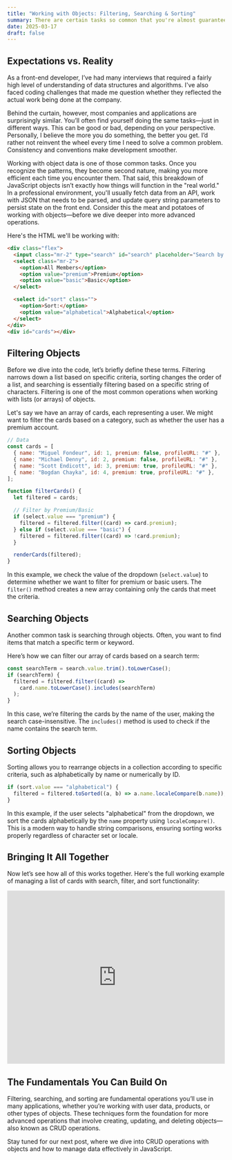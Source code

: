 ```yaml
---
title: "Working with Objects: Filtering, Searching & Sorting"
summary: There are certain tasks so common that you're almost guaranteed to encounter them in any professional environment. One of those is working with objects. In this series, I'm exploring some of the most common ways we work with objects. For this entry, we're starting with filtering, searching, and sorting. Let's dig in.
date: 2025-03-17
draft: false
---
```


<h2>Expectations vs. Reality</h2>
<p>
    As a front-end developer, I’ve had many interviews that required a fairly high level of understanding of data structures and algorithms. I've also faced coding challenges that made me question whether they reflected the actual work being done at the company. 
</p>
<p>
    Behind the curtain, however, most companies and applications are surprisingly similar. You’ll often find yourself doing the same tasks—just in different ways. This can be good or bad, depending on your perspective. Personally, I believe the more you do something, the better you get. I’d rather not reinvent the wheel every time I need to solve a common problem. Consistency and conventions make development smoother.
</p>
<p>
    Working with object data is one of those common tasks. Once you recognize the patterns, they become second nature, making you more efficient each time you encounter them. That said, this breakdown of JavaScript objects isn’t exactly how things will function in the "real world." In a professional environment, you'll usually fetch data from an API, work with JSON that needs to be parsed, and update query string parameters to persist state on the front end. Consider this the meat and potatoes of working with objects—before we dive deeper into more advanced operations.
</p>

<p>Here's the HTML we'll be working with:</p>

```html
<div class="flex">
  <input class="mr-2" type="search" id="search" placeholder="Search by Name" />
  <select class="mr-2">
    <option>All Members</option>
    <option value="premium">Premium</option>
    <option value="basic">Basic</option>
  </select>

  <select id="sort" class="">
    <option>Sort:</option>
    <option value="alphabetical">Alphabetical</option>
  </select>
</div>
<div id="cards"></div>
```

<h2>Filtering Objects</h2>
<p> 
    Before we dive into the code, let’s briefly define these terms. Filtering narrows down a list based on specific criteria, sorting changes the order of a list, and searching is essentially filtering based on a specific string of characters. Filtering is one of the most common operations when working with lists (or arrays) of objects.
</p> 
<p> 
    Let's say we have an array of cards, each representing a user. We might want to filter the cards based on a category, such as whether the user has a premium account. 
</p>

```js
// Data
const cards = [
  { name: "Miguel Fondeur", id: 1, premium: false, profileURL: "#" },
  { name: "Michael Denny", id: 2, premium: false, profileURL: "#" },
  { name: "Scott Endicott", id: 3, premium: true, profileURL: "#" },
  { name: "Bogdan Chayka", id: 4, premium: true, profileURL: "#" },
];
```

```js
function filterCards() {
  let filtered = cards;

  // Filter by Premium/Basic
  if (select.value === "premium") {
    filtered = filtered.filter((card) => card.premium);
  } else if (select.value === "basic") {
    filtered = filtered.filter((card) => !card.premium);
  }

  renderCards(filtered);
}
```

<p> 
    In this example, we check the value of the dropdown (<code>select.value</code>) to determine whether we want to filter for premium or basic users. The <code>filter()</code> method creates a new array containing only the cards that meet the criteria. 
</p> 
<h2>Searching Objects</h2> 
<p>
    Another common task is searching through objects. Often, you want to find items that match a specific term or keyword.
</p> 
<p>Here’s how we can filter our array of cards based on a search term:</p>

```js
const searchTerm = search.value.trim().toLowerCase();
if (searchTerm) {
  filtered = filtered.filter((card) =>
    card.name.toLowerCase().includes(searchTerm)
  );
}
```

<p> 
    In this case, we’re filtering the cards by the name of the user, making the search case-insensitive. The <code>includes()</code> method is used to check if the name contains the search term. 
</p>

<h2>Sorting Objects</h2> 
<p> 
    Sorting allows you to rearrange objects in a collection according to specific criteria, such as alphabetically by name or numerically by ID. 
</p>

```js
if (sort.value === "alphabetical") {
  filtered = filtered.toSorted((a, b) => a.name.localeCompare(b.name));
}
```

<p> 
    In this example, if the user selects "alphabetical" from the dropdown, we sort the cards alphabetically by the <code>name</code> property using <code>localeCompare()</code>. This is a modern way to handle string comparisons, ensuring sorting works properly regardless of character set or locale. 
</p>

<h2>Bringing It All Together</h2> 
<p> 
    Now let’s see how all of this works together. Here's the full working example of managing a list of cards with search, filter, and sort functionality: 
</p>

<iframe height="400" style="width: 100%;" scrolling="no" title="Website Example Code: Searching, Filtering, Sorting" src="https://codepen.io/miguelfondeur/embed/KKroEQx?default-tab=html%2Cresult" frameborder="no" loading="lazy" allowtransparency="true" allowfullscreen="true">
  See the Pen <a href="https://codepen.io/miguelfondeur/pen/KKroEQx">
  Website Example Code: Searching, Filtering, Sorting</a> by Miguel Fondeur (<a href="https://codepen.io/miguelfondeur">@miguelfondeur</a>)
  on <a href="https://codepen.io">CodePen</a>.
</iframe>

<h2>The Fundamentals You Can Build On</h2> 
<p> 
    Filtering, searching, and sorting are fundamental operations you’ll use in many applications, whether you’re working with user data, products, or other types of objects. These techniques form the foundation for more advanced operations that involve creating, updating, and deleting objects—also known as CRUD operations. 
</p> 
<p> Stay tuned for our next post, where we dive into CRUD operations with objects and how to manage data effectively in JavaScript.</p>
